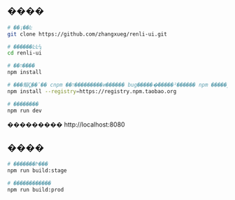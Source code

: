 ## ����

```bash
# ��¡��Ŀ
git clone https://github.com/zhangxueg/renli-ui.git

# ������ĿĿ¼
cd renli-ui

# ��װ����
npm install

# ���鲻Ҫֱ��ʹ�� cnpm ��װ���������и��ֹ���� bug������ͨ�����²������ npm �����ٶ���������
npm install --registry=https://registry.npm.taobao.org

# ��������
npm run dev
```

��������� http://localhost:8080

## ����

```bash
# �������Ի���
npm run build:stage

# ������������
npm run build:prod
```